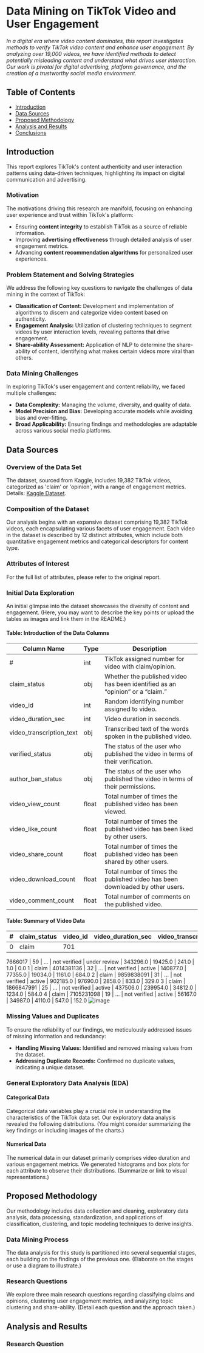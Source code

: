 # Data Mining on TikTok Video and User Engagement

*In a digital era where video content dominates, this report investigates methods to verify TikTok video content and enhance user engagement. By analyzing over 19,000 videos, we have identified methods to detect potentially misleading content and understand what drives user interaction. Our work is pivotal for digital advertising, platform governance, and the creation of a trustworthy social media environment.*

## Table of Contents
- [Introduction](#introduction)
- [Data Sources](#data-sources)
- [Proposed Methodology](#proposed-methodology)
- [Analysis and Results](#analysis-and-results)
- [Conclusions](#conclusions)

## Introduction
This report explores TikTok's content authenticity and user interaction patterns using data-driven techniques, highlighting its impact on digital communication and advertising.

### Motivation
The motivations driving this research are manifold, focusing on enhancing user experience and trust within TikTok's platform:
- Ensuring **content integrity** to establish TikTok as a source of reliable information.
- Improving **advertising effectiveness** through detailed analysis of user engagement metrics.
- Advancing **content recommendation algorithms** for personalized user experiences.

### Problem Statement and Solving Strategies
We address the following key questions to navigate the challenges of data mining in the context of TikTok:
- **Classification of Content:** Development and implementation of algorithms to discern and categorize video content based on authenticity.
- **Engagement Analysis:** Utilization of clustering techniques to segment videos by user interaction levels, revealing patterns that drive engagement.
- **Share-ability Assessment:** Application of NLP to determine the share-ability of content, identifying what makes certain videos more viral than others.

### Data Mining Challenges
In exploring TikTok's user engagement and content reliability, we faced multiple challenges:
- **Data Complexity:** Managing the volume, diversity, and quality of data.
- **Model Precision and Bias:** Developing accurate models while avoiding bias and over-fitting.
- **Broad Applicability:** Ensuring findings and methodologies are adaptable across various social media platforms.

## Data Sources
### Overview of the Data Set
The dataset, sourced from Kaggle, includes 19,382 TikTok videos, categorized as 'claim' or 'opinion', with a range of engagement metrics. Details: [Kaggle Dataset](https://www.kaggle.com/datasets/yakhyojon/tiktok/data).

### Composition of the Dataset
Our analysis begins with an expansive dataset comprising 19,382 TikTok videos, each encapsulating various facets of user engagement. Each video in the dataset is described by 12 distinct attributes, which include both quantitative engagement metrics and categorical descriptors for content type.

### Attributes of Interest
For the full list of attributes, please refer to the original report.

### Initial Data Exploration
An initial glimpse into the dataset showcases the diversity of content and engagement. (Here, you may want to describe the key points or upload the tables as images and link them in the README.)

#### Table: Introduction of the Data Columns
Column Name | Type | Description
------------|------|------------
\# | int | TikTok assigned number for video with claim/opinion.
claim_status | obj | Whether the published video has been identified as an “opinion” or a “claim.”
video_id | int | Random identifying number assigned to video.
video_duration_sec | int | Video duration in seconds.
video_transcription_text | obj | Transcribed text of the words spoken in the published video.
verified_status | obj | The status of the user who published the video in terms of their verification.
author_ban_status | obj | The status of the user who published the video in terms of their permissions.
video_view_count | float | Total number of times the published video has been viewed.
video_like_count | float | Total number of times the published video has been liked by other users.
video_share_count | float | Total number of times the published video has been shared by other users.
video_download_count | float | Total number of times the published video has been downloaded by other users.
video_comment_count | float | Total number of comments on the published video.

#### Table: Summary of Video Data
\# | claim_status | video_id | video_duration_sec | video_transcription | verified_status | author_ban_status | video_view_count | video_like_count | video_share_count | video_download_count | video_comment_count
---|--------------|----------|--------------------|---------------------|-----------------|-------------------|------------------|------------------|------------------|---------------------|--------------------
0 | claim | 701

7666017 | 59 | ... | not verified | under review | 343296.0 | 19425.0 | 241.0 | 1.0 | 0.0
1 | claim | 4014381136 | 32 | ... | not verified | active | 140877.0 | 77355.0 | 19034.0 | 1161.0 | 684.0
2 | claim | 9859838091 | 31 | ... | not verified | active | 902185.0 | 97690.0 | 2858.0 | 833.0 | 329.0
3 | claim | 1866847991 | 25 | ... | not verified | active | 437506.0 | 239954.0 | 34812.0 | 1234.0 | 584.0
4 | claim | 7105231098 | 19 | ... | not verified | active | 56167.0 | 34987.0 | 4110.0 | 547.0 | 152.0
![image](https://github.com/jhuang678/Tiktok_Video/assets/100253011/ed9da2f7-f052-4deb-83e9-58bde0414a26)



### Missing Values and Duplicates
To ensure the reliability of our findings, we meticulously addressed issues of missing information and redundancy:
- **Handling Missing Values:** Identified and removed missing values from the dataset.
- **Addressing Duplicate Records:** Confirmed no duplicate values, indicating a unique dataset.

### General Exploratory Data Analysis (EDA)
#### Categorical Data
Categorical data variables play a crucial role in understanding the characteristics of the TikTok data set. Our exploratory data analysis revealed the following distributions. (You might consider summarizing the key findings or including images of the charts.)

#### Numerical Data
The numerical data in our dataset primarily comprises video duration and various engagement metrics. We generated histograms and box plots for each attribute to observe their distributions. (Summarize or link to visual representations.)

## Proposed Methodology
Our methodology includes data collection and cleaning, exploratory data analysis, data processing, standardization, and applications of classification, clustering, and topic modeling techniques to derive insights.

### Data Mining Process
The data analysis for this study is partitioned into several sequential stages, each building on the findings of the previous one. (Elaborate on the stages or use a diagram to illustrate.)

### Research Questions
We explore three main research questions regarding classifying claims and opinions, clustering user engagement metrics, and analyzing topic clustering and share-ability. (Detail each question and the approach taken.)

## Analysis and Results
### Research Question 
